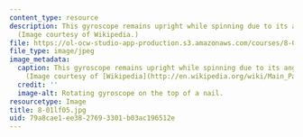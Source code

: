 ```yaml
---
content_type: resource
description: This gyroscope remains upright while spinning due to its angular momentum.
  (Image courtesy of Wikipedia.)
file: https://ol-ocw-studio-app-production.s3.amazonaws.com/courses/8-01l-physics-i-classical-mechanics-fall-2005/79a8cae1ee3827693301b03ac196512e_8-01lf05.jpg
file_type: image/jpeg
image_metadata:
  caption: This gyroscope remains upright while spinning due to its angular momentum.
    (Image courtesy of [Wikipedia](http://en.wikipedia.org/wiki/Main_Page).)
  credit: ''
  image-alt: Rotating gyroscope on the top of a nail.
resourcetype: Image
title: 8-01lf05.jpg
uid: 79a8cae1-ee38-2769-3301-b03ac196512e
---
```

